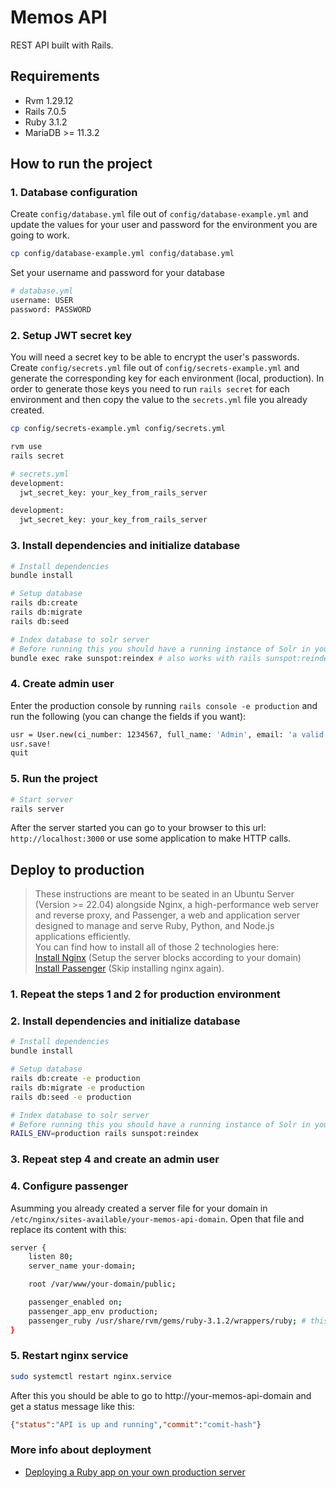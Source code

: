 # Memos API
REST API built with Rails.
## Requirements
* Rvm 1.29.12
* Rails 7.0.5
* Ruby 3.1.2
* MariaDB >= 11.3.2

## How to run the project

### 1. Database configuration
Create `config/database.yml` file out of `config/database-example.yml` and update the values for your user and password for the environment you are going to work.
```bash
cp config/database-example.yml config/database.yml
```
Set your username and password for your database
```bash
# database.yml
username: USER
password: PASSWORD
```

### 2. Setup JWT secret key
You will need a secret key to be able to encrypt the user's passwords. 
Create `config/secrets.yml` file out of `config/secrets-example.yml` and generate the corresponding key for each environment  (local, production). In order to generate those keys you need to run `rails secret` for each environment and then copy the value to the `secrets.yml` file you already created.
```bash
cp config/secrets-example.yml config/secrets.yml
```
```bash
rvm use
rails secret

# secrets.yml
development:
  jwt_secret_key: your_key_from_rails_server

development:
  jwt_secret_key: your_key_from_rails_server
```

### 3. Install dependencies and initialize database
```bash
# Install dependencies
bundle install

# Setup database
rails db:create
rails db:migrate
rails db:seed

# Index database to solr server
# Before running this you should have a running instance of Solr in your machine.
bundle exec rake sunspot:reindex # also works with rails sunspot:reindex
```
### 4. Create admin user
Enter the production console by running `rails console -e production` and run the following (you can change the fields if you want):
```bash
usr = User.new(ci_number: 1234567, full_name: 'Admin', email: 'a valid email', username: 'admin', role: :admin, office_id: 11, password: 'password', password_confirmation: 'password');
usr.save!
quit
```
### 5. Run the project
```bash
# Start server
rails server
```
After the server started you can go to your browser to this url: `http://localhost:3000` or use some application to make HTTP calls.

## Deploy to production
> These instructions are meant to be seated in an Ubuntu Server (Version >= 22.04) alongside Nginx, a high-performance web server and reverse proxy, and Passenger, a web and application server designed to manage and serve Ruby, Python, and Node.js applications efficiently.<br>You can find how to install all of those 2 technologies here:<br>[Install Nginx](https://www.digitalocean.com/community/tutorials/how-to-install-nginx-on-ubuntu-22-04) (Setup the server blocks according to your domain)<br>[Install Passenger](https://www.phusionpassenger.com/docs/tutorials/deploy_to_production/installations/oss/ownserver/ruby/nginx/) (Skip installing nginx again).

### 1. Repeat the steps 1 and 2 for production environment
### 2. Install dependencies and initialize database
```bash
# Install dependencies
bundle install

# Setup database
rails db:create -e production
rails db:migrate -e production
rails db:seed -e production

# Index database to solr server
# Before running this you should have a running instance of Solr in your machine.
RAILS_ENV=production rails sunspot:reindex
```
### 3. Repeat step 4 and create an admin user
### 4. Configure passenger
Asumming you already created a server file for your domain in `/etc/nginx/sites-available/your-memos-api-domain`. Open that file and replace its content with this:
```bash
server {
    listen 80;
    server_name your-domain;

    root /var/www/your-domain/public;

    passenger_enabled on;
    passenger_app_env production;
    passenger_ruby /usr/share/rvm/gems/ruby-3.1.2/wrappers/ruby; # this could be different depending on where ruby its installed
}
```
### 5. Restart nginx service
```bash
sudo systemctl restart nginx.service
```
After this you should be able to go to http://your-memos-api-domain and get a status message like this:
```json
{"status":"API is up and running","commit":"comit-hash"}
```
### More info about deployment
* [Deploying a Ruby app on your own production server](https://www.phusionpassenger.com/docs/tutorials/deploy_to_production/deploying_your_app/oss/ownserver/ruby/nginx/)